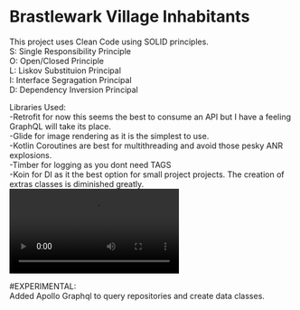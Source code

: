 # Brastlewark Village Inhabitants
This project uses Clean Code using SOLID principles.  
S: Single Responsibility Principle  
O: Open/Closed Principle  
L: Liskov Substituion Principal  
I: Interface Segragation Principal  
D: Dependency Inversion Principal  

Libraries Used:  
-Retrofit for now this seems the best to consume an API but I have a feeling GraphQL will take its place.  
-Glide for image rendering as it is the simplest to use.  
-Kotlin Coroutines are best for multithreading and avoid those pesky ANR explosions.  
-Timber for logging as you dont need TAGS  
-Koin for DI as it the best option for small project projects. The creation of extras classes is diminished greatly.  
![](finalgithub.mov)

#EXPERIMENTAL:  
Added Apollo Graphql to query repositories and create data classes.
